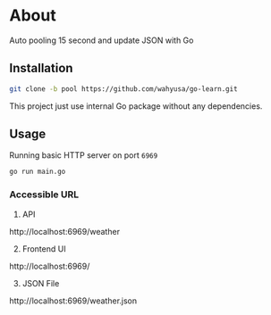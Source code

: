 # About

Auto pooling 15 second and update JSON with Go

## Installation

```bash
git clone -b pool https://github.com/wahyusa/go-learn.git
```

This project just use internal Go package without any dependencies.

## Usage

Running basic HTTP server on port `6969`

```bash
go run main.go
```

### Accessible URL

1. API

http://localhost:6969/weather

2. Frontend UI

http://localhost:6969/

3. JSON File

http://localhost:6969/weather.json
